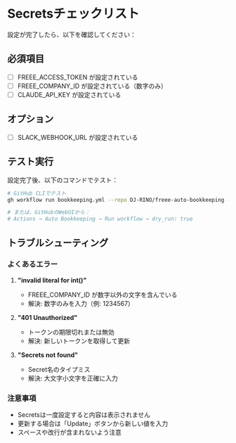 # Secretsチェックリスト

設定が完了したら、以下を確認してください：

## 必須項目
- [ ] FREEE_ACCESS_TOKEN が設定されている
- [ ] FREEE_COMPANY_ID が設定されている（数字のみ）
- [ ] CLAUDE_API_KEY が設定されている

## オプション
- [ ] SLACK_WEBHOOK_URL が設定されている

## テスト実行
設定完了後、以下のコマンドでテスト：

```bash
# GitHub CLIでテスト
gh workflow run bookkeeping.yml --repo DJ-RINO/freee-auto-bookkeeping -f dry_run=true

# または、GitHubのWebUIから：
# Actions → Auto Bookkeeping → Run workflow → dry_run: true
```

## トラブルシューティング

### よくあるエラー

1. **"invalid literal for int()"**
   - FREEE_COMPANY_ID が数字以外の文字を含んでいる
   - 解決: 数字のみを入力（例: 1234567）

2. **"401 Unauthorized"**
   - トークンの期限切れまたは無効
   - 解決: 新しいトークンを取得して更新

3. **"Secrets not found"**
   - Secret名のタイプミス
   - 解決: 大文字小文字を正確に入力

### 注意事項
- Secretsは一度設定すると内容は表示されません
- 更新する場合は「Update」ボタンから新しい値を入力
- スペースや改行が含まれないよう注意
